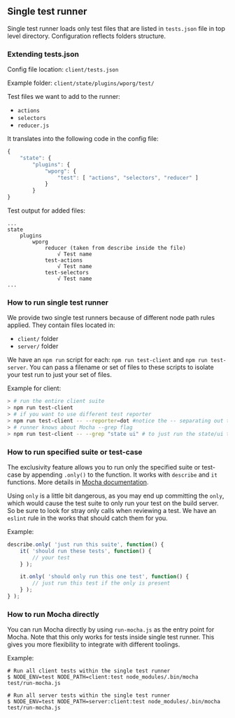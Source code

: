 ## Single test runner

Single test runner loads only test files that are listed in `tests.json` file in top level directory. Configuration reflects folders structure.

### Extending tests.json

Config file location: `client/tests.json`

Example folder: `client/state/plugins/wporg/test/`

Test files we want to add to the runner:
* `actions`
* `selectors`
* `reducer.js`

It translates into the following code in the config file:
```js
{
	"state": {
		"plugins": {
			"wporg": {
				"test": [ "actions", "selectors", "reducer" ]
			}
		}
}
```

Test output for added files:
```
...
state
	plugins
		wporg
			reducer (taken from describe inside the file)
				√ Test name
			test-actions
				√ Test name
			test-selectors
				√ Test name
...
```

### How to run single test runner

We provide two single test runners because of different node path rules applied. They contain files located in:
* `client/` folder
* `server/` folder

We have an `npm run` script for each: `npm run test-client` and `npm run test-server`. You can pass a filename or set of files to these scripts to isolate your test run to just your set of files.

Example for client:

```bash
> # run the entire client suite
> npm run test-client
> # if you want to use different test reporter
> npm run test-client -- --reporter=dot #notice the -- separating out the params to pass to the runner
> # runner knows about Mocha --grep flag
> npm run test-client -- --grep "state ui" # to just run the state/ui tests
```

### How to run specified suite or test-case

The exclusivity feature allows you to run only the specified suite or test-case by appending `.only()` to the function.
It works with `describe` and `it` functions. More details in [Mocha documentation](https://mochajs.org/#exclusive-tests).

Using `only` is a little bit dangerous, as you may end up committing the `only`, which would cause the test suite to only run your test on the build server. So be sure to look for stray only calls when reviewing a test. We have an `eslint` rule in the works that should catch them for you.

Example:

```js
describe.only( 'just run this suite', function() {
	it( 'should run these tests', function() {
		// your test
	} );

	it.only( 'should only run this one test', function() {
		// just run this test if the only is present
	} );
} );
```

### How to run Mocha directly

You can run Mocha directly by using `run-mocha.js` as the entry point for Mocha. Note that this only works for tests 
inside single test runner. This gives you more flexibility to integrate with different toolings.

Example:
```shell
# Run all client tests within the single test runner
$ NODE_ENV=test NODE_PATH=client:test node_modules/.bin/mocha test/run-mocha.js 

# Run all server tests within the single test runner
$ NODE_ENV=test NODE_PATH=server:client:test node_modules/.bin/mocha test/run-mocha.js
```
